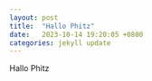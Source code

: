 ```yaml
---
layout: post
title:  "Hallo Phitz"
date:   2023-10-14 19:20:05 +0800
categories: jekyll update
---
```

Hallo Phitz